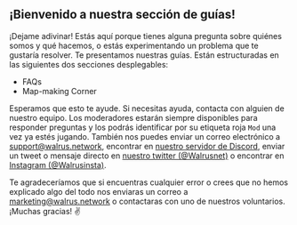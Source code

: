 ## **¡Bienvenido a nuestra sección de guías!**

¡Dejame adivinar! Estás aquí porque tienes alguna pregunta sobre quiénes somos y qué hacemos, o estás experimentando un problema que te gustaría resolver. Te presentamos nuestras guías. Están estructuradas en las siguientes dos secciones desplegables:

- FAQs
- Map-making Corner

Esperamos que esto te ayude. Si necesitas ayuda, contacta con alguien de nuestro equipo. Los moderadores estarán siempre disponibles para responder preguntas y los podrás identificar por su etiqueta roja `Mod` una vez ya estés jugando. También nos puedes enviar un correo electrónico a [support@walrus.network](mailto:support@walrus.network), encontrar en [nuestro servidor de Discord](https://walrus.network/discord), enviar un tweet o mensaje directo en [nuestro twitter (@Walrusnet)](https://twitter.com/walrusnet/) o encontrar en [Instagram (@Walrusinsta)](https://instagram.com/walrusinsta).

Te agradeceríamos que si encuentras cualquier error o crees que no hemos explicado algo del todo nos enviaras un correo a [marketing@walrus.network](mailto:marketing@walrus.network) o contactaras con uno de nuestros voluntarios. ¡Muchas gracias! ✌
